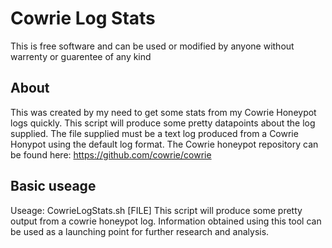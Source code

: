 # Cowrie Log Stats
This is free software and can be used or modified by anyone without warrenty or guarentee of any kind
## About
This was created by my need to get some stats from my Cowrie Honeypot logs quickly. This script will produce some pretty datapoints about the log supplied. The file supplied must be a text log produced from a Cowrie Honypot using the default log format. The Cowrie honeypot repository can be found here: https://github.com/cowrie/cowrie

## Basic useage
Useage: CowrieLogStats.sh [FILE]
        This script will produce some pretty output from a cowrie honeypot log.
        Information obtained using this tool can be used as a launching point for further
        research and analysis.
